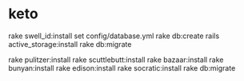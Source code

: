 # keto

rake swell_id:install
set config/database.yml
rake db:create
rails active_storage:install
rake db:migrate

rake pulitzer:install
rake scuttlebutt:install
rake bazaar:install
rake bunyan:install
rake edison:install
rake socratic:install
rake db:migrate
